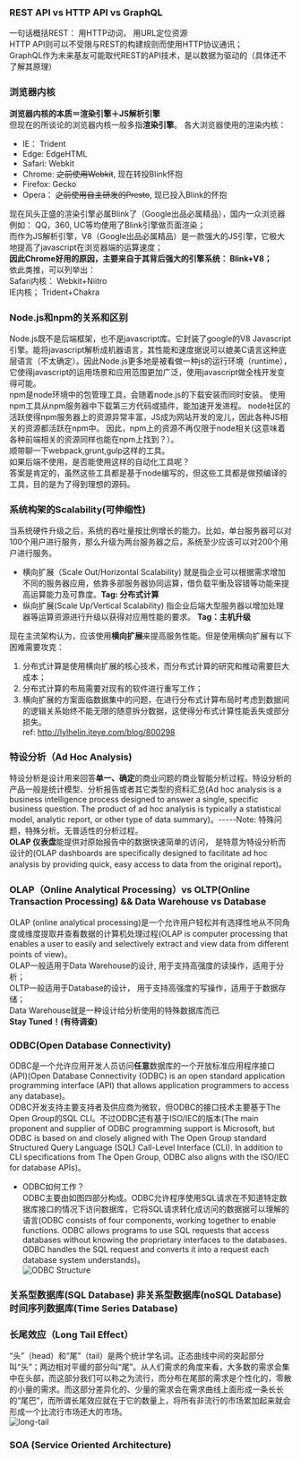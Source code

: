 ### REST API vs HTTP API vs GraphQL
一句话概括REST： 用HTTP动词， 用URL定位资源  
HTTP API则可以不受限与REST的构建规则而使用HTTP协议通讯；  
GraphQL作为未来基友可能取代REST的API技术，是以数据为驱动的（具体还不了解其原理）  

### 浏览器内核
**浏览器内核的本质＝渲染引擎＋JS解析引擎**  
但现在的所谈论的浏览器内核一般多指**渲染引擎**。
各大浏览器使用的渲染内核：
* IE： Trident
* Edge: EdgeHTML
* Safari: Webkit
* Chrome: ~~之前使用Webkit~~, 现在转投Blink怀抱
* Firefox: Gecko
* Opera： ~~之前使用自主研发的Presto~~, 现已投入Blink的怀抱

现在风头正盛的渲染引擎必属Blink了（Google出品必属精品），国内一众浏览器例如： QQ，360, UC等均使用了Blink引擎做页面渲染；    
而作为JS解析引擎，V8（Google出品必属精品）是一款强大的JS引擎，它极大地提高了javascript在浏览器端的运算速度；  
**因此Chrome好用的原因，主要来自于其背后强大的引擎系统： Blink+V8；**  
依此类推，可以列举出：  
Safari内核： Webkit+Niitro  
IE内核； Trident+Chakra  

### Node.js和npm的关系和区别
Node.js既不是后端框架，也不是javascript库。它封装了google的V8 Javascript引擎。能将javascript解析成机器语言，其性能和速度据说可以媲美C语言这种底层语言（不太确定）。因此Node.js更多地是被看做一种js的运行环境（runtime）， 它使得javascript的运用场景和应用范围更加广泛，使用javascript做全栈开发变得可能。   
npm是node环境中的包管理工具，会随着node.js的下载安装而同时安装。 使用npm工具从npm服务器中下载第三方代码或插件，能加速开发进程。 node社区的活跃使得npm服务器上的资源异常丰富，JS成为网站开发的宠儿，因此各种JS相关的资源都活跃在npm中。 因此，npm上的资源不再仅限于node相关(这意味着各种前端相关的资源同样也能在npm上找到？）。  
顺带聊一下webpack,grunt,gulp这样的工具。  
如果后端不使用，是否能使用这样的自动化工具呢？   
答案是肯定的，虽然这些工具都是基于node编写的，但这些工具都是做预编译的工具，目的是为了得到理想的源码。 

### 系统构架的Scalability(可伸缩性)
当系统硬件升级之后，系统的吞吐量按比例增长的能力。比如，单台服务器可以对100个用户进行服务，那么升级为两台服务器之后，系统至少应该可以对200个用户进行服务。
* 横向扩展（Scale Out/Horizontal Scalability)
就是指企业可以根据需求增加不同的服务器应用，依靠多部服务器协同运算，借负载平衡及容错等功能来提高运算能力及可靠度。**Tag: 分布式计算**
* 纵向扩展(Scale Up/Vertical Scalability)
指企业后端大型服务器以增加处理器等运算资源进行升级以获得对应用性能的要求。 **Tag：主机升级**

现在主流架构认为，应该使用**横向扩展**来提高服务性能。但是使用横向扩展有以下困难需要攻克：
1. 分布式计算是使用横向扩展的核心技术，而分布式计算的研究和推动需要巨大成本；
2. 分布式计算的布局需要对现有的软件进行重写工作；
3. 横向扩展的方案面临数据集中的问题，在进行分布式计算布局时考虑到数据间的逻辑关系始终不能无限的随意拆分数据，这使得分布式计算性能丢失或部分损失。  
ref: http://lylhelin.iteye.com/blog/800298

### 特设分析（Ad Hoc Analysis)  
特设分析是设计用来回答**单一、确定**的商业问题的商业智能分析过程。特设分析的产品一般是统计模型、分析报告或者其它类型的资料汇总(Ad hoc analysis is a business intelligence process designed to answer a single, specific business question. The product of ad hoc analysis is typically a statistical model, analytic report, or other type of data summary)。-----Note: 特殊问题，特殊分析。无普适性的分析过程。  
**OLAP 仪表盘**能提供对原始报告中的数据快速简单的访问， 是特意为特设分析而设计的(OLAP dashboards are specifically designed to facilitate ad hoc analysis by providing quick, easy access to data from the original report)。  

### OLAP（Online Analytical Processing）vs OLTP(Online Transaction Processing) && Data Warehouse vs Database
OLAP (online analytical processing)是一个允许用户轻松并有选择性地从不同角度或维度提取并查看数据的计算机处理过程(OLAP is computer processing that enables a user to easily and selectively extract and view data from different points of view)。  
OLAP一般适用于Data Warehouse的设计, 用于支持高强度的读操作，适用于分析；  
OLTP一般适用于Database的设计， 用于支持高强度的写操作，适用于于数据存储；  
Data Warehouse就是一种设计给分析使用的特殊数据库而已  
**Stay Tuned！(有待调查)**

### ODBC(Open Database Connectivity)
ODBC是一个允许应用开发人员访问**任意**数据库的一个开放标准应用程序接口(API)(Open Database Connectivity (ODBC) is an open standard application programming interface (API) that allows application programmers to access any database)。  
ODBC开发支持主要支持者及供应商为微软，但ODBC的接口技术主要基于The Open Group的SQL CLI。不过ODBC还有基于ISO/IEC的版本(The main proponent and supplier of ODBC programming support is Microsoft, but ODBC is based on and closely aligned with The Open Group standard Structured Query Language (SQL) Call-Level Interface (CLI). In addition to CLI specifications from The Open Group, ODBC also aligns with the ISO/IEC for database APIs)。  

* ODBC如何工作？  
ODBC主要由如图四部分构成。ODBC允许程序使用SQL请求在不知道特定数据库接口的情况下访问数据库，它将SQL请求转化成访问的数据据可以理解的语言(ODBC consists of four components, working together to enable functions. ODBC allows programs to use SQL requests that access databases without knowing the proprietary interfaces to the databases. ODBC handles the SQL request and converts it into a request each database system understands)。  
![ODBC Structure](http://cdn.ttgtmedia.com/rms/onlineImages/oracle-odbc.jpg)

### 关系型数据库(SQL Database) 非关系型数据库(noSQL Database) 时间序列数据库(Time Series Database)

### 长尾效应（Long Tail Effect）
“头”（head）和“尾”（tail）是两个统计学名词。正态曲线中间的突起部分叫“头”；两边相对平缓的部分叫“尾”。从人们需求的角度来看，大多数的需求会集中在头部，而这部分我们可以称之为流行，而分布在尾部的需求是个性化的，零散的小量的需求。而这部分差异化的、少量的需求会在需求曲线上面形成一条长长的“尾巴”，而所谓长尾效应就在于它的数量上，将所有非流行的市场累加起来就会形成一个比流行市场还大的市场。  
![long-tail](http://www.thelongtail.com/conceptual.jpg)

### SOA (Service Oriented Architecture)
